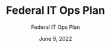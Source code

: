 ---
title: Federal IT Ops Plan
subtitle: Federal IT Ops Plan
date: June 9, 2022
doc-link: assets/files/Federal IT Operating Plan_June 2022.pdf
filters: priority it-spending active
---